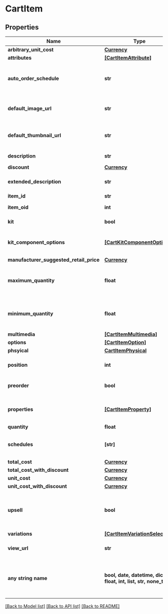 # CartItem


## Properties
Name | Type | Description | Notes
------------ | ------------- | ------------- | -------------
**arbitrary_unit_cost** | [**Currency**](Currency.md) |  | [optional] 
**attributes** | [**[CartItemAttribute]**](CartItemAttribute.md) | Attributes | [optional] 
**auto_order_schedule** | **str** | Auto order schedule the customer selected | [optional] 
**default_image_url** | **str** | URL to the default multimedia image | [optional] 
**default_thumbnail_url** | **str** | URL to the default multimedia thumbnail | [optional] 
**description** | **str** | Description of the item | [optional] 
**discount** | [**Currency**](Currency.md) |  | [optional] 
**extended_description** | **str** | Extended description of the item | [optional] 
**item_id** | **str** | Item ID | [optional] 
**item_oid** | **int** | Item object identifier | [optional] 
**kit** | **bool** | True if this item is a kit | [optional] 
**kit_component_options** | [**[CartKitComponentOption]**](CartKitComponentOption.md) | Options associated with the kit components | [optional] 
**manufacturer_suggested_retail_price** | [**Currency**](Currency.md) |  | [optional] 
**maximum_quantity** | **float** | Maximum quantity the customer can purchase | [optional] 
**minimum_quantity** | **float** | Minimum quantity the customer can purchase | [optional] 
**multimedia** | [**[CartItemMultimedia]**](CartItemMultimedia.md) | Multimedia | [optional] 
**options** | [**[CartItemOption]**](CartItemOption.md) | Options | [optional] 
**phsyical** | [**CartItemPhysical**](CartItemPhysical.md) |  | [optional] 
**position** | **int** | Position of the item in the cart | [optional] 
**preorder** | **bool** | True if this item is on pre-order | [optional] 
**properties** | [**[CartItemProperty]**](CartItemProperty.md) | Properties associated with the item | [optional] 
**quantity** | **float** | quantity | [optional] 
**schedules** | **[str]** | Customer selectable auto order schedules | [optional] 
**total_cost** | [**Currency**](Currency.md) |  | [optional] 
**total_cost_with_discount** | [**Currency**](Currency.md) |  | [optional] 
**unit_cost** | [**Currency**](Currency.md) |  | [optional] 
**unit_cost_with_discount** | [**Currency**](Currency.md) |  | [optional] 
**upsell** | **bool** | True if this item was added to the cart as part of an upsell | [optional] 
**variations** | [**[CartItemVariationSelection]**](CartItemVariationSelection.md) | Variations | [optional] 
**view_url** | **str** | URL to view the product on the site | [optional] 
**any string name** | **bool, date, datetime, dict, float, int, list, str, none_type** | any string name can be used but the value must be the correct type | [optional]

[[Back to Model list]](../README.md#documentation-for-models) [[Back to API list]](../README.md#documentation-for-api-endpoints) [[Back to README]](../README.md)


